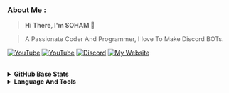 ### About Me :
> **Hi There, I'm SOHAM 👋**

> A Passionate Coder And Programmer, I love To Make Discord BOTs.

[![YouTube](https://img.shields.io/youtube/channel/subscribers/UCWMSO5jUSWz9pWFdaLcqanw?logo=YouTube&style=for-the-badge)](https://www.youtube.com/channel/UCWMSO5jUSWz9pWFdaLcqanw/videos)
[![YouTube](https://img.shields.io/youtube/channel/views/UCWMSO5jUSWz9pWFdaLcqanw?logo=YouTube&style=for-the-badge)](https://www.youtube.com/channel/UCWMSO5jUSWz9pWFdaLcqanw/videos)
[![Discord](https://img.shields.io/discord/951315595494826045?label=Discord&logo=Discord&style=for-the-badge)](https://discord.gg/FJFfTkNdew)
[![My Website](https://img.shields.io/website?down_color=lightgrey&down_message=Offline&style=for-the-badge&up_color=green&up_message=Online&url=https%3A%2F%2Fspreadsheets650.tech)](https://spreadsheets650.tech/)


<br>

<details>
<summary><b>GitHub Base Stats</b></summary>

<h2></h2><br>

<!-- Github Stats -->

<div align="center">
  <table>
    <tr>
      <td><a href="#--------"><img height="137px" align="center" alt="GitHub Stats" src="https://github-readme-stats.vercel.app/api?username=SpreadSheets650&count_private=true&show_icons=true&include_all_commits=true&line_height=21&hide_border=true&theme=nord"/></a></td>
      <td><a href="#--------"><img height="137px" align="center" alt="Top Language" src="https://github-readme-stats.vercel.app/api/top-langs/?username=SpreadSheets650&layout=compact&line_height=21&hide_border=true&theme=nord"/></a></td>
    </tr>
  </table>
</div>

</details>
</div>

<details>
<summary><b>Language And Tools</b></summary>

<h2></h2><br>

[<img align="left" alt="Python" width="26px" src="https://skillicons.dev/icons?i=python" />](https://www.python.org/)
[<img align="left" alt="HTML5" width="26px" src="https://skillicons.dev/icons?i=html" />](https://www.w3.org/html/)
[<img align="left" alt="CSS3" width="26px" src="https://skillicons.dev/icons?i=css" />](https://www.w3schools.com/css/)
[<img align="left" alt="JavaScript" width="26px" src="https://skillicons.dev/icons?i=js" />](https://www.javascript.com/)
[<img align="left" alt="Node.js" width="26px" src="https://skillicons.dev/icons?i=nodejs" />](https://nodejs.org/en/)
[<img align="left" alt="GitHub" width="26px" src="https://cdn4.iconfinder.com/data/icons/socialcones/508/Github-128.png" />](https://github.com/)
[<img align="left" alt="Visual Studio Code" width="26px" src="https://skillicons.dev/icons?i=vscode" />](https://code.visualstudio.com/)
<br />
<br />

</details>


